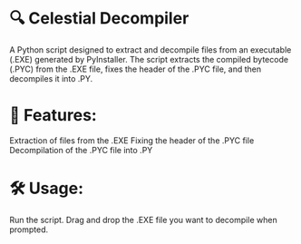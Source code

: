 # 🔍 Celestial Decompiler

A Python script designed to extract and decompile files from an executable (.EXE) generated by PyInstaller. The script extracts the compiled bytecode (.PYC) from the .EXE file, fixes the header of the .PYC file, and then decompiles it into .PY.

# 🚀 Features:

Extraction of files from the .EXE
Fixing the header of the .PYC file
Decompilation of the .PYC file into .PY
# 🛠️ Usage:

Run the script.
Drag and drop the .EXE file you want to decompile when prompted.
